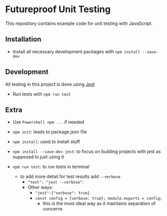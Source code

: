 # Futureproof Unit Testing

This repository contains example code for unit testing with JavaScript.

## Installation

- Install all necessary development packages with `npm install --save-dev`

## Development

All testing in this project is done using [Jest](https://jestjs.io/)

- Run tests with `npm run test`

## Extra

- Use `Powershell npm ...` if needed

- `npm init`: leads to package.json file

- `npm install`: used to install stuff

- `npm install --save-dev jest`: to focus on building projects with jest as supposed to just using it

- `npm run test`: to run tests in terminal

  - to add more detail for test results add `--verbose`
    - `"test": "jest --verbose"`:
    - Other ways:
      - `"jest":{"verbose": true}`
      - `const config = {verbose: true}; module.exports = config;`
        - this is the most ideal way as it maintains separation of concerns

